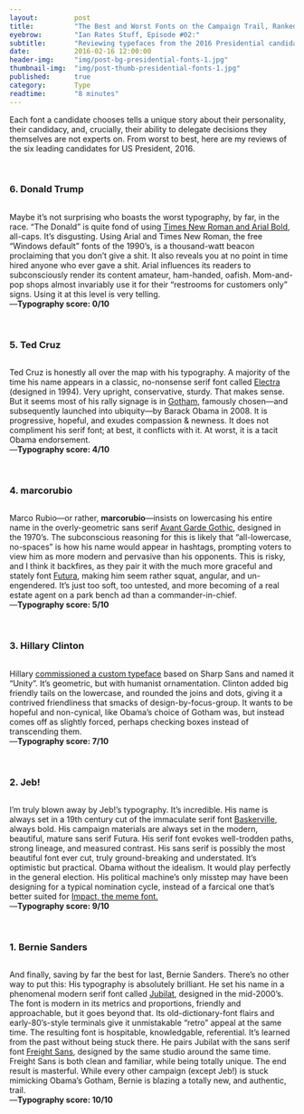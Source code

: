 ```yaml
---
layout:         post
title:          "The Best and Worst Fonts on the Campaign Trail, Ranked"
eyebrow:        "Ian Rates Stuff, Episode #02:"
subtitle:       "Reviewing typefaces from the 2016 Presidential candidates"
date:           2016-02-16 12:00:00
header-img:     "img/post-bg-presidential-fonts-1.jpg"
thumbnail-img:  "img/post-thumb-presidential-fonts-1.jpg"
published:      true
category:       Type
readtime:       "8 minutes"
---
```


<p><span class='illuminated-letter'>E</span>ach font a candidate chooses tells a unique story about their personality, their candidacy, and, crucially, their ability to delegate decisions they themselves are not experts on. From worst to best, here are my reviews of the six leading candidates for US President, 2016.</p>

<div class='spacer'>&nbsp;</div>

<h3>6. Donald Trump</h3>
<img src="http://union.io/images/repo/20160217-06--8edf4d.jpg" class="full" alt="">
<p>Maybe it’s not surprising who boasts the worst typography, by far, in the race. “The Donald” is quite fond of using <a href="http://www.blacksunsoftware.com/fonts-supplied-with-windows-95.html" target="new">Times New Roman and Arial Bold</a>, all-caps. It’s disgusting. Using Arial and Times New Roman, the free “Windows default” fonts of the 1990’s, is a thousand-watt beacon proclaiming that you don’t give a shit. It also reveals you at no point in time hired anyone who ever gave a shit. Arial influences its readers to subconsciously render its content amateur, ham-handed, oafish. Mom-and-pop shops almost invariably use it for their “restrooms for customers only” signs. Using it at this level is very telling. <br>&mdash;<b>Typography score: 0/10</b></p>

<div class='spacer'>&nbsp;</div>

<h3>5. Ted Cruz</h3>
<img src="http://union.io/images/repo/20160217-05--0baead.jpg" class="full" alt="">
<p>Ted Cruz is honestly all over the map with his typography. A majority of the time his name appears in a classic, no-nonsense serif font called <a href="http://myfonts.us/td-76n9eJ" target="new">Electra</a> (designed in 1994). Very upright, conservative, sturdy. That makes sense. But it seems most of his rally signage is in <a href="http://www.typography.com/fonts/gotham/styles/" target="new">Gotham</a>, famously chosen—and subsequently launched into ubiquity—by Barack Obama in 2008. It is progressive, hopeful, and exudes compassion & newness. It does not compliment his serif font; at best, it conflicts with it. At worst, it is a tacit Obama endorsement. <br>&mdash;<b>Typography score: 4/10</b></p>

<div class='spacer'>&nbsp;</div>

<h3>4. marcorubio</h3>
<img src="http://union.io/images/repo/20160217-04--2adb75.jpg" class="full" alt="">
<p>Marco Rubio&mdash;or rather, <b>marcorubio</b>&mdash;insists on lowercasing his entire name in the overly-geometric sans serif <a href="http://myfonts.us/td-nrjV4p" target="new">Avant Garde Gothic</a>, designed in the 1970’s. The subconscious reasoning for this is likely that “all-lowercase, no-spaces” is how his name would appear in hashtags, prompting voters to view him as more modern and pervasive than his opponents. This is risky, and I think it backfires, as they pair it with the much more graceful and stately font <a href="http://myfonts.us/td-vjcJSW" target="new">Futura</a>, making him seem rather squat, angular, and un-engendered. It’s just too soft, too untested, and more becoming of a real estate agent on a park bench ad than a commander-in-chief. <br>&mdash;<b>Typography score: 5/10</b></p>

<div class='spacer'>&nbsp;</div>

<h3>3. Hillary Clinton</h3>
<img src="http://union.io/images/repo/20160217-02--a1d418.jpg" class="full" alt="">
<p>Hillary <a href="https://medium.com/@pinwale/more-on-hillary-clinton-s-custom-typeface-called-unity-7e601dc050f8#.9lcc10z49" target="new">commissioned a custom typeface</a> based on Sharp Sans and named it “Unity”. It’s geometric, but with humanist ornamentation. Clinton added big friendly tails on the lowercase, and rounded the joins and dots, giving it a contrived friendliness that smacks of design-by-focus-group. It wants to be hopeful and non-cynical, like Obama’s choice of Gotham was, but instead comes off as slightly forced, perhaps checking boxes instead of transcending them. <br>&mdash;<b>Typography score: 7/10</b></p>

<div class='spacer'>&nbsp;</div>

<h3>2. Jeb!</h3>
<img src="http://union.io/images/repo/20160217-03--a63cc5.jpg" class="full" alt="">
<p>I’m truly blown away by Jeb!’s typography. It’s incredible. His name is always set in a 19th century cut of the immaculate serif font <a href="http://myfonts.us/td-6gV4yv" target="new">Baskerville</a>, always bold. His campaign materials are always set in the modern, beautiful, mature sans serif Futura. His serif font evokes well-trodden paths, strong lineage, and measured contrast. His sans serif is possibly the most beautiful font ever cut, truly ground-breaking and understated. It’s optimistic but practical. Obama without the idealism. It would play perfectly in the general election. His political machine’s only misstep may have been designing for a typical nomination cycle, instead of a farcical one that’s better suited for <a href="https://en.wikipedia.org/wiki/Impact_(typeface)" target="new">Impact, the meme font.</a> <br>&mdash;<b>Typography score: 9/10</b></p>

<div class='spacer'>&nbsp;</div>

<h3>1. Bernie Sanders</h3>
<img src="http://union.io/images/repo/20160217-01--a025d8.jpg" class="full" alt="">
<p>And finally, saving by far the best for last, Bernie Sanders. There’s no other way to put this: His typography is absolutely brilliant. He set his name in a phenomenal modern serif font called <a href="https://www.dardenstudio.com/typefaces/jubilat" target="new">Jubilat</a>, designed in the mid-2000’s. The font is modern in its metrics and proportions, friendly and approachable, but it goes beyond that. Its old-dictionary-font flairs and early-80’s-style terminals give it unmistakable “retro” appeal at the same time. The resulting font is hospitable, knowledgable, referential. It’s learned from the past without being stuck there. He pairs Jubilat with the sans serif font <a href="https://www.dardenstudio.com/typefaces/freight_sans" target="new">Freight Sans</a>, designed by the same studio around the same time. Freight Sans is both clean and familiar, while being totally unique. The end result is masterful. While every other campaign (except Jeb!) is stuck mimicking Obama’s Gotham, Bernie is blazing a totally new, and authentic, trail. <br>&mdash;<b>Typography score: 10/10</b></p>
